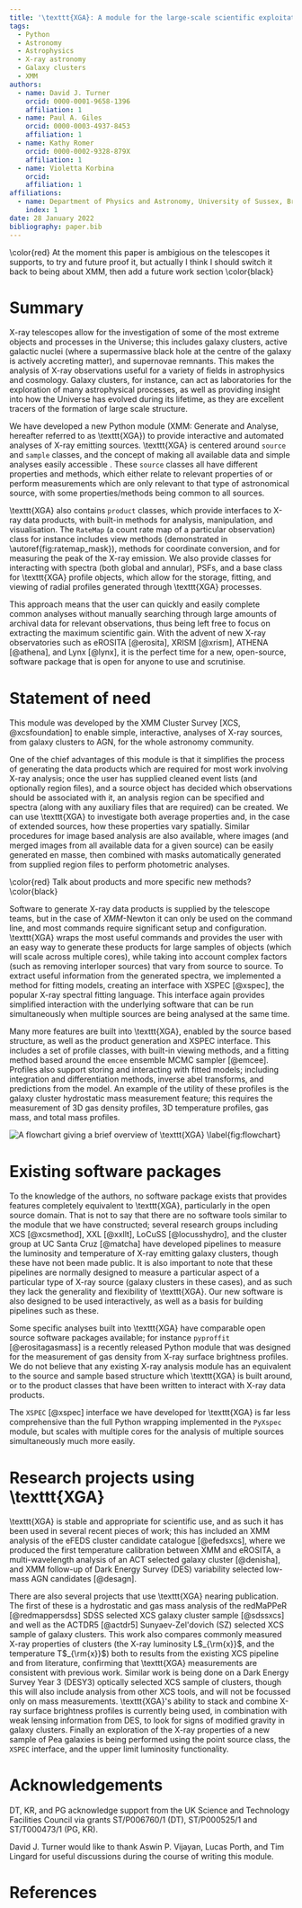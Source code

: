 ```yaml
---
title: '\texttt{XGA}: A module for the large-scale scientific exploitation of X-ray data'
tags:
  - Python
  - Astronomy
  - Astrophysics
  - X-ray astronomy
  - Galaxy clusters
  - XMM
authors:
  - name: David J. Turner
    orcid: 0000-0001-9658-1396
    affiliation: 1
  - name: Paul A. Giles
    orcid: 0000-0003-4937-8453
    affiliation: 1
  - name: Kathy Romer
    orcid: 0000-0002-9328-879X
    affiliation: 1
  - name: Violetta Korbina
    orcid: 
    affiliation: 1
affiliations:
  - name: Department of Physics and Astronomy, University of Sussex, Brighton, BN1 9QH, UK
    index: 1
date: 28 January 2022
bibliography: paper.bib
---
```

  
\color{red} At the moment this paper is ambigious on the telescopes it supports, to try and future proof it, but 
actually I think I should switch it back to being about XMM, then add a future work section \color{black}
# Summary
X-ray telescopes allow for the investigation of some of the most extreme objects and processes in the 
Universe; this includes galaxy clusters, active galactic nuclei (where a supermassive black hole at the centre of the 
galaxy is actively accreting matter), and supernovae remnants. This makes the analysis of X-ray observations 
useful for a variety of fields in astrophysics and cosmology. Galaxy clusters, for instance, can act as 
laboratories for the exploration of many astrophysical processes, as well as providing insight into how the Universe 
has evolved during its lifetime, as they are excellent tracers of the formation of large scale structure.


We have developed a new Python module (XMM: Generate and Analyse, hereafter referred to as \texttt{XGA}) to provide
interactive and automated analyses of X-ray emitting sources. \texttt{XGA} is centered around `source` and `sample` classes, 
and the concept of making all available data and simple analyses easily accessible . These `source` classes all have 
different properties and methods, which either relate to relevant properties of or perform measurements which are only 
relevant to that type of astronomical source, with some properties/methods being common to all sources.

\texttt{XGA} also contains `product` classes, which provide interfaces to X-ray data products, with built-in methods for 
analysis, manipulation, and visualisation. The `RateMap` (a count rate map of a particular observation) class for 
instance includes view methods (demonstrated in \autoref{fig:ratemap_mask}), 
methods for coordinate conversion, and for measuring the peak of the X-ray emission. 
We also provide classes for interacting with spectra (both global and annular), PSFs, and a base class for \texttt{XGA} profile
objects, which allow for the storage, fitting, and viewing of radial profiles generated through \texttt{XGA} processes.


This approach means that the user can quickly and easily complete common analyses without manually searching through 
large amounts of archival data for relevant observations, thus being left free to focus on extracting the maximum 
scientific gain. With the advent of new X-ray observatories such as eROSITA [@erosita], XRISM [@xrism], ATHENA [@athena], and 
Lynx [@lynx], it is the perfect time for a new, open-source, software package that is open for anyone to 
use and scrutinise.

# Statement of need
This module was developed by the XMM Cluster Survey [XCS, @xcsfoundation] to enable simple, interactive, analyses of 
X-ray sources, from galaxy clusters to AGN, for the whole astronomy community.

One of the chief advantages of this module is that 
it simplifies the process of generating the data products which are required for most work involving X-ray 
analysis; once the user has supplied cleaned event lists (and optionally region files), and a source object has decided 
which observations should be associated with it, an analysis region can be specified and spectra (along with any 
auxiliary files that are required) can be created. We can use \texttt{XGA} to investigate both average properties and, in the 
case of extended sources, how these properties vary spatially. Similar procedures for image based analysis are also 
available, where images (and merged images from all available data for a given source) can be easily generated en 
masse, then combined with masks automatically generated from supplied region files to perform photometric analyses.

\color{red} Talk about products and more specific new methods? \color{black}

Software to generate X-ray data products is supplied by the telescope teams, but in the case of _XMM_-Newton it can 
only be used on the command line, and most commands require significant setup and configuration. \texttt{XGA} wraps the most 
useful commands and provides the user with an easy way to generate these products for large samples of 
objects (which will scale across multiple cores), while taking into account complex factors (such as removing interloper sources) 
that vary from source to source. To extract useful information from the generated spectra, we implemented a method 
for fitting models, creating an interface with XSPEC [@xspec], the popular X-ray spectral fitting language. This interface again
provides simplified interaction with the underlying software that can be run simultaneously when multiple sources are
being analysed at the same time.

Many more features are built into \texttt{XGA}, enabled by the source based structure, as well as the product generation 
and XSPEC interface. This includes a set of profile classes, with built-in viewing methods, and a fitting method based 
around the `emcee` ensemble MCMC sampler [@emcee]. Profiles also support storing and interacting with fitted 
models; including integration and differentiation methods, inverse abel transforms, and predictions from the model. 
An example of the utility of these profiles is the galaxy cluster hydrostatic mass measurement feature; this 
requires the measurement of 3D gas density profiles, 3D temperature profiles, gas mass, and total mass profiles. 

![A flowchart giving a brief overview of \texttt{XGA} \label{fig:flowchart}](figures/xga_flowchart.png)

# Existing software packages
To the knowledge of the authors, no software package exists that provides features completely equivalent to 
\texttt{XGA}, particularly in the open source domain. That is not to say that there are no software tools similar to 
the module that we have constructed; several research groups including XCS [@xcsmethod], XXL [@xxllt], 
LoCuSS [@locusshydro], and the cluster group at UC Santa Cruz [@matcha] have developed pipelines to measure 
the luminosity and temperature of X-ray emitting galaxy clusters, though these have not been made public. It is 
also important to note that these pipelines are normally designed to measure a particular aspect of a 
particular type of X-ray source (galaxy clusters in these cases), and as such they lack the generality and flexibility 
of \texttt{XGA}. Our new software is also designed to be used interactively, as well as a basis for building pipelines such
as these.

Some specific analyses built into \texttt{XGA} have comparable open source software packages available; for instance 
`pyproffit` [@erositagasmass] is a recently released Python module that was designed 
for the measurement of gas density from X-ray surface brightness profiles. We do not believe that any existing X-ray 
analysis module has an equivalent to the source and sample based structure which \texttt{XGA} is built around, or to the 
product classes that have been written to interact with X-ray data products.

The `XSPEC` [@xspec] interface we have developed for \texttt{XGA} is far less comprehensive than the full Python wrapping 
implemented in the `PyXspec` module, but scales with multiple cores for the analysis of multiple sources 
simultaneously much more easily. 

# Research projects using \texttt{XGA}
\texttt{XGA} is stable and appropriate for scientific use, and as such it has been used in several recent pieces of 
work; this has included an XMM analysis of the eFEDS cluster 
candidate catalogue [@efedsxcs], where we produced the first temperature calibration between XMM and 
eROSITA, a multi-wavelength analysis of an ACT selected galaxy cluster [@denisha], and XMM
follow-up of Dark Energy Survey (DES) variability selected low-mass AGN candidates [@desagn].

There are also several projects that use \texttt{XGA} nearing publication. The first of these is a hydrostatic 
and gas mass analysis of the redMaPPeR [@redmappersdss] SDSS selected XCS galaxy cluster sample [@sdssxcs] and 
well as the ACTDR5 [@actdr5] Sunyaev-Zel'dovich (SZ)  selected XCS sample of galaxy clusters. This work also compares commonly measured X-ray properties of clusters 
(the X-ray luminosity L$_{\rm{x}}$, and the temperature T$_{\rm{x}}$) both to results from the existing XCS pipeline and from literature, confirming 
that \texttt{XGA} measurements are consistent with previous work. Similar work is being done on a Dark Energy Survey Year 3 (DESY3) optically 
selected XCS sample of clusters, though this will also include analysis from other XCS tools, and will not be focussed only
on mass measurements. \texttt{XGA}'s ability to stack and combine X-ray surface brightness profiles is currently being 
used, in combination with weak lensing information from DES, to look for signs of modified gravity in galaxy 
clusters. Finally an exploration of the X-ray properties of a new sample of Pea galaxies is being performed using
the point source class, the `XSPEC` interface, and the upper limit luminosity functionality.

# Acknowledgements
DT, KR, and PG acknowledge support from the UK Science and Technology Facilities Council via grants ST/P006760/1 (DT), 
ST/P000525/1 and ST/T000473/1 (PG, KR).

David J. Turner would like to thank Aswin P. Vijayan, Lucas Porth, and Tim Lingard for useful 
discussions during the course of writing this module.

# References

